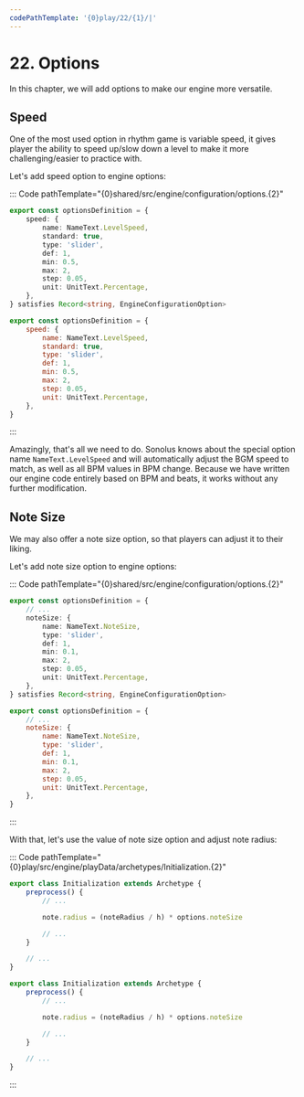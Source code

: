 ```yaml
---
codePathTemplate: '{0}play/22/{1}/|'
---
```


# 22. Options

In this chapter, we will add options to make our engine more versatile.

## Speed

One of the most used option in rhythm game is variable speed, it gives player the ability to speed up/slow down a level to make it more challenging/easier to practice with.

Let's add speed option to engine options:

::: Code pathTemplate="{0}shared/src/engine/configuration/options.{2}"

```ts
export const optionsDefinition = {
    speed: {
        name: NameText.LevelSpeed,
        standard: true,
        type: 'slider',
        def: 1,
        min: 0.5,
        max: 2,
        step: 0.05,
        unit: UnitText.Percentage,
    },
} satisfies Record<string, EngineConfigurationOption>
```

```js
export const optionsDefinition = {
    speed: {
        name: NameText.LevelSpeed,
        standard: true,
        type: 'slider',
        def: 1,
        min: 0.5,
        max: 2,
        step: 0.05,
        unit: UnitText.Percentage,
    },
}
```

:::

Amazingly, that's all we need to do. Sonolus knows about the special option name `NameText.LevelSpeed` and will automatically adjust the BGM speed to match, as well as all BPM values in BPM change. Because we have written our engine code entirely based on BPM and beats, it works without any further modification.

## Note Size

We may also offer a note size option, so that players can adjust it to their liking.

Let's add note size option to engine options:

::: Code pathTemplate="{0}shared/src/engine/configuration/options.{2}"

```ts
export const optionsDefinition = {
    // ...
    noteSize: {
        name: NameText.NoteSize,
        type: 'slider',
        def: 1,
        min: 0.1,
        max: 2,
        step: 0.05,
        unit: UnitText.Percentage,
    },
} satisfies Record<string, EngineConfigurationOption>
```

```js
export const optionsDefinition = {
    // ...
    noteSize: {
        name: NameText.NoteSize,
        type: 'slider',
        def: 1,
        min: 0.1,
        max: 2,
        step: 0.05,
        unit: UnitText.Percentage,
    },
}
```

:::

With that, let's use the value of note size option and adjust note radius:

::: Code pathTemplate="{0}play/src/engine/playData/archetypes/Initialization.{2}"

```ts
export class Initialization extends Archetype {
    preprocess() {
        // ...

        note.radius = (noteRadius / h) * options.noteSize

        // ...
    }

    // ...
}
```

```js
export class Initialization extends Archetype {
    preprocess() {
        // ...

        note.radius = (noteRadius / h) * options.noteSize

        // ...
    }

    // ...
}
```

:::
